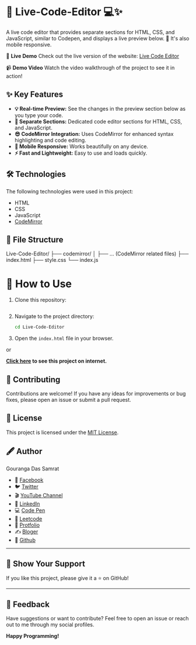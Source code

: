 # 🚀 Live-Code-Editor 💻✨

A live code editor that provides separate sections for HTML, CSS, and JavaScript, similar to Codepen, and displays a live preview below. 📱 It's also mobile responsive.

🌟 **Live Demo**
Check out the live version of the website: [Live Code Editor]()

📹 **Demo Video**
Watch the video walkthrough of the project to see it in action!

## ✨ Key Features

* **💡 Real-time Preview:** See the changes in the preview section below as you type your code.
* **📝 Separate Sections:** Dedicated code editor sections for HTML, CSS, and JavaScript.
* **😎 CodeMirror Integration:** Uses CodeMirror for enhanced syntax highlighting and code editing.
* **📱 Mobile Responsive:** Works beautifully on any device.
* **⚡ Fast and Lightweight:** Easy to use and loads quickly.

## 🛠️ Technologies

The following technologies were used in this project:

* HTML
* CSS
* JavaScript
* [CodeMirror](https://codemirror.net/)

## 📂 File Structure


Live-Code-Editor/
├── codemirror/
│   ├── ... (CodeMirror related files)
├── index.html
├── style.css
└── index.js

# 🚀 How to Use
1.  Clone this repository:
    ```bash
    
2.  Navigate to the project directory:
    ```bash
    cd Live-Code-Editor
    ```
3.  Open the `index.html` file in your browser.

or

**[Click here]() to see this project on internet.**


## 👏 Contributing

Contributions are welcome! If you have any ideas for improvements or bug fixes, please open an issue or submit a pull request.

## 📰 License

This project is licensed under the [MIT License](https://opensource.org/licenses/MIT).

## 🖋️ Author

Gouranga Das Samrat

* 📘 [Facebook](https://www.facebook.com/gourangadassamrat)
* 🐦 [Twitter](https://x.com/gouranga_khulna)
* 🎬 [YouTube Channel](https://www.youtube.com/@GourangaDasSamrat)
* 💼 [LinkedIn](https://linkedin.com/in/gouranga-das-samrat)
* 💻 [Code Pen](https://codepen.io/gouranga-das-samrat)
* 🚀 [Leetcode](https://leetcode.com/u/cqq98g0hw0/)
* 🎨 [Protfolio](https://gourangadas.netlify.app/)
* ✍️ [Bloger](https://gourangadassamrat.blogspot.com/)
* 🐙 [Github](https://github.com/GourangaDasSamrat)



---

## 🌟 Show Your Support

If you like this project, please give it a ⭐ on GitHub!


---
## 📢 Feedback

Have suggestions or want to contribute? Feel free to open an issue or reach out to me through my social profiles.

**Happy Programming!**